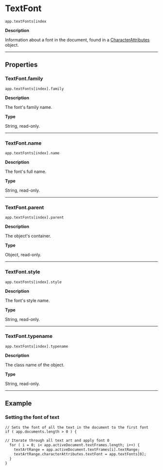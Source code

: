 # TextFont

`app.textFonts[index`

**Description**

Information about a font in the document, found in a [CharacterAttributes](CharacterAttributes.md#jsobjref-characterattributes) object.

---

## Properties

### TextFont.family

`app.textFonts[index].family`

**Description**

The font's family name.

**Type**

String, read-only.

---

### TextFont.name

`app.textFonts[index].name`

**Description**

The font's full name.

**Type**

String, read-only.

---

### TextFont.parent

`app.textFonts[index].parent`

**Description**

The object's container.

**Type**

Object, read-only.

---

### TextFont.style

`app.textFonts[index].style`

**Description**

The font's style name.

**Type**

String, read-only.

---

### TextFont.typename

`app.textFonts[index].typename`

**Description**

The class name of the object.

**Type**

String, read-only.

---

## Example

### Setting the font of text

```default
// Sets the font of all the text in the document to the first font
if ( app.documents.length > 0 ) {

// Iterate through all text art and apply font 0
  for ( i = 0; i< app.activeDocument.textFrames.length; i++) {
    textArtRange = app.activeDocument.textFrames[i].textRange;
    textArtRange.characterAttributes.textFont = app.textFonts[0];
  }
}
```
